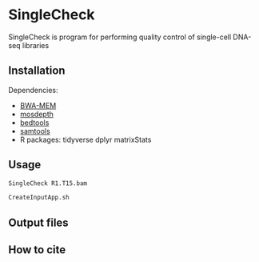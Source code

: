 # SingleCheck

SingleCheck is program for performing quality control of single-cell DNA-seq libraries

## Installation

Dependencies:
- [BWA-MEM](https://github.com/lh3/bwa)
- [mosdepth](https://github.com/brentp/mosdepth)
- [bedtools](https://bedtools.readthedocs.io/en/latest/)
- [samtools](http://www.htslib.org/)
- R packages: tidyverse dplyr matrixStats 

## Usage

```bash
SingleCheck R1.T15.bam 
```

```bash
CreateInputApp.sh
```

## Output files

## How to cite
